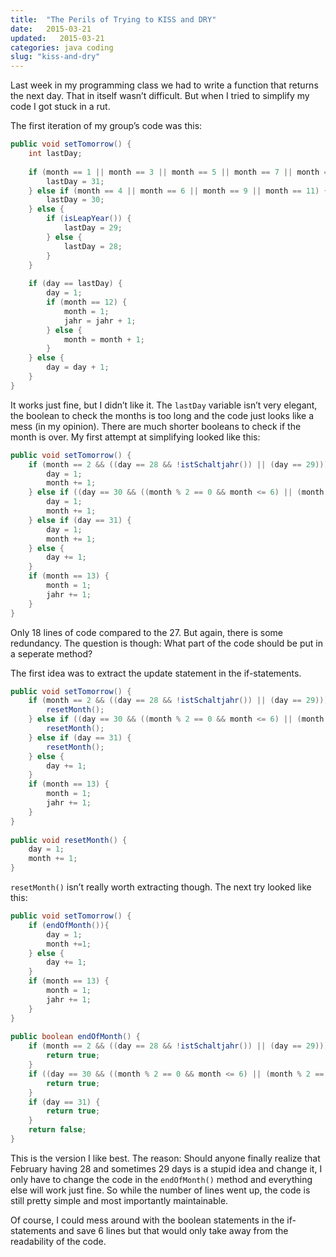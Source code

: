 ```yaml
---
title:  "The Perils of Trying to KISS and DRY"
date:   2015-03-21
updated:   2015-03-21
categories: java coding
slug: "kiss-and-dry"
---
```

Last week in my programming class we had to write a function that returns the next day. That in itself wasn’t difficult. But when I tried to simplify my code I got stuck in a rut.

The first iteration of my group’s code was this:

```java
public void setTomorrow() {
    int lastDay;
 
    if (month == 1 || month == 3 || month == 5 || month == 7 || month == 8 || month == 10 || month == 12) {
        lastDay = 31;
    } else if (month == 4 || month == 6 || month == 9 || month == 11) {
        lastDay = 30;
    } else {
        if (isLeapYear()) {
            lastDay = 29;
        } else {
            lastDay = 28;
        }
    }
 
    if (day == lastDay) {
        day = 1;
        if (month == 12) {
            month = 1;
            jahr = jahr + 1;
        } else {
            month = month + 1;
        }
    } else {
        day = day + 1;
    }
}
```

It works just fine, but I didn’t like it. The `lastDay` variable isn’t very elegant, the boolean to check the months is too long and the code just looks like a mess (in my opinion). There are much shorter booleans to check if the month is over. My first attempt at simplifying looked like this:

```java
public void setTomorrow() {
    if (month == 2 && ((day == 28 && !istSchaltjahr()) || (day == 29))) {
        day = 1;
        month += 1;
    } else if ((day == 30 && ((month % 2 == 0 && month <= 6) || (month % 2 == 1 && month > 7)))) {
        day = 1;
        month += 1;
    } else if (day == 31) {
        day = 1;
        month += 1;
    } else {
        day += 1;
    }
    if (month == 13) {
        month = 1;
        jahr += 1;
    }
}
```

Only 18 lines of code compared to the 27. But again, there is some redundancy. The question is though: What part of the code should be put in a seperate method?

The first idea was to extract the update statement in the if-statements.

```java
public void setTomorrow() {
    if (month == 2 && ((day == 28 && !istSchaltjahr()) || (day == 29))) {
        resetMonth();
    } else if ((day == 30 && ((month % 2 == 0 && month <= 6) || (month % 2 == 1 && month > 7)))) {
        resetMonth();
    } else if (day == 31) {
        resetMonth();
    } else {
        day += 1;
    }
    if (month == 13) {
        month = 1;
        jahr += 1;
    }
}
 
public void resetMonth() {
    day = 1;
    month += 1;
}
```

`resetMonth()` isn’t really worth extracting though. The next try looked like this:
	
```java
public void setTomorrow() {
    if (endOfMonth()){
        day = 1;
        month +=1;
    } else {
        day += 1;
    }
    if (month == 13) {
        month = 1;
        jahr += 1;
    }
}
 
public boolean endOfMonth() {
    if (month == 2 && ((day == 28 && !istSchaltjahr()) || (day == 29))) {
        return true;
    }
    if ((day == 30 && ((month % 2 == 0 && month <= 6) || (month % 2 == 1 && month > 7)))) {
        return true;
    }
    if (day == 31) {
        return true;
    }
    return false;
}
```

This is the version I like best. The reason: Should anyone finally realize that February having 28 and sometimes 29 days is a stupid idea and change it, I only have to change the code in the `endOfMonth()` method and everything else will work just fine. So while the number of lines went up, the code is still pretty simple and most importantly maintainable.

Of course, I could mess around with the boolean statements in the if-statements and save 6 lines but that would only take away from the readability of the code.
